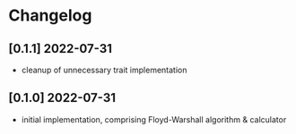 # Changelog

## [0.1.1] 2022-07-31

- cleanup of unnecessary trait implementation

## [0.1.0] 2022-07-31

- initial implementation, comprising Floyd-Warshall algorithm & calculator
